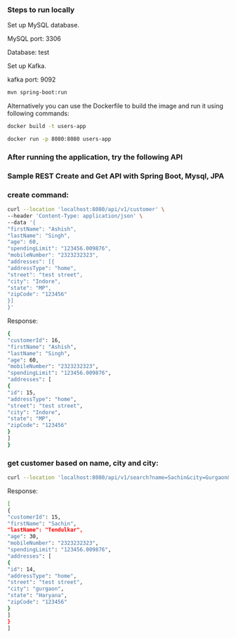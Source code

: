 ### Steps to run locally
Set up MySQL database. 

MySQL port: 3306

Database: test

Set up Kafka.

kafka port: 9092

```bash
mvn spring-boot:run
```
Alternatively you can use the Dockerfile to build the image and run it using following commands:
```bash
docker build -t users-app
```
```bash
docker run -p 8080:8080 users-app
```

### After running the application, try the following API

### Sample REST Create and Get API with Spring Boot, Mysql, JPA

### create command:

```bash
curl --location 'localhost:8080/api/v1/customer' \
--header 'Content-Type: application/json' \
--data '{
"firstName": "Ashish",
"lastName": "Singh",
"age": 60,
"spendingLimit": "123456.009876",
"mobileNumber": "2323232323",
"addresses": [{
"addressType": "home",
"street": "test street",
"city": "Indore",
"state": "MP",
"zipCode": "123456"
}]
}'
```



Response:

```bash
{
"customerId": 16,
"firstName": "Ashish",
"lastName": "Singh",
"age": 60,
"mobileNumber": "2323232323",
"spendingLimit": "123456.009876",
"addresses": [
{
"id": 15,
"addressType": "home",
"street": "test street",
"city": "Indore",
"state": "MP",
"zipCode": "123456"
}
]
}
```


### get customer based on name, city and city:

```bash
curl --location 'localhost:8080/api/v1/search?name=Sachin&city=Gurgaon&state=Haryana'
```


Response:

```bash
[
{
"customerId": 15,
"firstName": "Sachin",
"lastName": "Tendulkar",
"age": 30,
"mobileNumber": "2323232323",
"spendingLimit": "123456.009876",
"addresses": [
{
"id": 14,
"addressType": "home",
"street": "test street",
"city": "gurgaon",
"state": "Haryana",
"zipCode": "123456"
}
]
}
]
```
